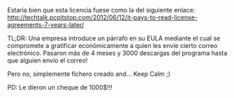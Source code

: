 Estaría bien que esta licencia fuese como la del siguiente enlace:
http://techtalk.pcpitstop.com/2012/06/12/it-pays-to-read-license-agreements-7-years-later/

TL;DR: Una empresa introduce un párrafo en su EULA mediante el cual se compromete a
gratificar económicamente a quien les envíe cierto correo electrónico. Pasaron más
de 4 meses y 3000 descargas del programa hasta que alguien envío el correo!

Pero no, simplemente fichero creado and... Keep Calm ;)


PD: Le dieron un cheque de 1000$!!!

